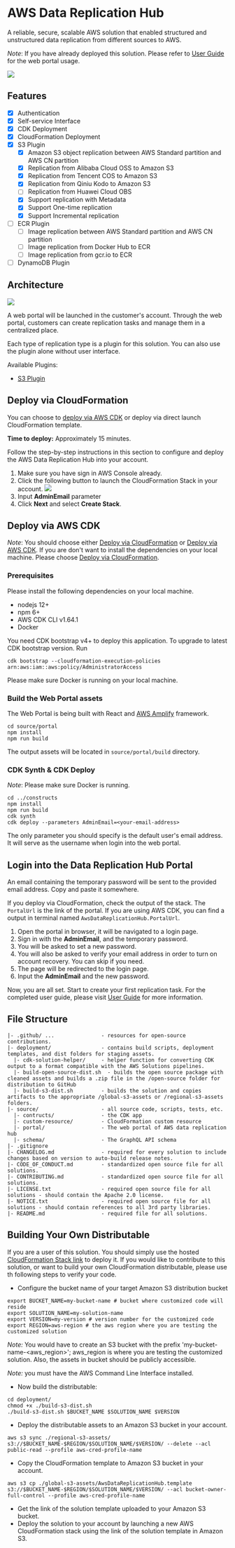 # AWS Data Replication Hub

A reliable, secure, scalable AWS solution that enabled structured and unstructured data replication from different sources to AWS.

_Note_: If you have already deployed this solution. Please refer to [User Guide](docs/UserManual.md) for the web portal usage.

![](docs/images/homepage.png)

## Features

- [x] Authentication
- [x] Self-service Interface
- [x] CDK Deployment
- [x] CloudFormation Deployment
- [x] S3 Plugin
    - [x] Amazon S3 object replication between AWS Standard partition and AWS CN partition
    - [x] Replication from Alibaba Cloud OSS to Amazon S3
    - [x] Replication from Tencent COS to Amazon S3
    - [x] Replication from Qiniu Kodo to Amazon S3
    - [ ] Replication from Huawei Cloud OBS
    - [x] Support replication with Metadata
    - [x] Support One-time replication
    - [x] Support Incremental replication
- [ ] ECR Plugin
    - [ ] Image replication between AWS Standard partition and AWS CN partition
    - [ ] Image replication from Docker Hub to ECR
    - [ ] Image replication from gcr.io to ECR
- [ ] DynamoDB Plugin

## Architecture

![](replication-hub-architect.jpg)

A web portal will be launched in the customer's account. Through the web portal, customers can create replication tasks and manage them in a centralized place. 

Each type of replication type is a plugin for this solution. You can also use the plugin alone without user interface. 

Available Plugins:
* [S3 Plugin](https://github.com/aws-samples/aws-data-replication-hub-s3-plugin)

## Deploy via CloudFormation

You can choose to [deploy via AWS CDK](#deploy-via-aws-cdk) or deploy via direct launch CloudFormation template.

**Time to deploy:** Approximately 15 minutes.

Follow the step-by-step instructions in this section to configure and deploy the AWS Data Replication Hub into your account.

1. Make sure you have sign in AWS Console already.
1. Click the following button to launch the CloudFormation Stack in your account.
    [![](./launch-stack.png)](https://us-west-2.console.aws.amazon.com/cloudformation/home?region=us-west-2#/stacks/create/template?stackName=AwsDataReplicationHub&templateURL=https://joes-solutions-reference.s3-us-west-2.amazonaws.com/aws-data-replication-hub/beta/AwsDataReplicationHub.template)
1. Input **AdminEmail** parameter
1. Click **Next** and select **Create Stack**.

## Deploy via AWS CDK

_Note_: You should choose either [Deploy via CloudFormation](#deploy-via-cloudformation) or [Deploy via AWS CDK](#deploy-via-aws-cdk). If you are don't want to install the dependencies on your local machine. Please choose [Deploy via CloudFormation](#deploy-via-cloudformation).

### Prerequisites

Please install the following dependencies on your local machine.

* nodejs 12+
* npm 6+
* AWS CDK CLI v1.64.1
* Docker

You need CDK bootstrap v4+ to deploy this application. To upgrade to latest CDK bootstrap version. Run 
```
cdk bootstrap --cloudformation-execution-policies arn:aws:iam::aws:policy/AdministratorAccess
```

Please make sure Docker is running on your local machine.

### Build the Web Portal assets

The Web Portal is being built with React and [AWS Amplify](https://docs.amplify.aws/) framework.
```
cd source/portal
npm install
npm run build
```
The output assets will be located in `source/portal/build` directory.

### CDK Synth & CDK Deploy
_Note_: Please make sure Docker is running. 

```
cd ../constructs
npm install 
npm run build
cdk synth
cdk deploy --parameters AdminEmail=<your-email-address>
```

The only parameter you should specify is the default user's email address. It will serve as the username when login into the web portal.

## Login into the Data Replication Hub Portal

An email containing the temporary password will be sent to the provided email address. Copy and paste it somewhere.

If you deploy via CloudFormation, check the output of the stack. The  `PortalUrl` is the link of the portal. If you are using AWS CDK, you can find a output in terminal named `AwsDataReplicationHub.PortalUrl`. 

1. Open the portal in browser, it will be navigated to a login page. 
1. Sign in with the **AdminEmail**, and the temporary password.
1. You will be asked to set a new password.
1. You will also be asked to verify your email address in order to turn on account recovery. You can skip if you need.
1. The page will be redirected to the login page. 
1. Input the **AdminEmail** and the new password.

Now, you are all set. Start to create your first replication task. For the completed user guide, please visit
[User Guide](docs/UserManual.md) for more information.

## File Structure

```
|- .github/ ...               - resources for open-source contributions.
|- deployment/                - contains build scripts, deployment templates, and dist folders for staging assets.
  |- cdk-solution-helper/     - helper function for converting CDK output to a format compatible with the AWS Solutions pipelines.
  |- build-open-source-dist.sh  - builds the open source package with cleaned assets and builds a .zip file in the /open-source folder for distribution to GitHub
  |- build-s3-dist.sh         - builds the solution and copies artifacts to the appropriate /global-s3-assets or /regional-s3-assets folders.
|- source/                    - all source code, scripts, tests, etc.
  |- contructs/               - the CDK app
  |- custom-resource/         - CloudFormation custom resource
  |- portal/                  - The web portal of AWS data replication hub
  |- schema/                  - The GraphQL API schema
|- .gitignore
|- CHANGELOG.md               - required for every solution to include changes based on version to auto-build release notes.
|- CODE_OF_CONDUCT.md         - standardized open source file for all solutions.
|- CONTRIBUTING.md            - standardized open source file for all solutions.
|- LICENSE.txt                - required open source file for all solutions - should contain the Apache 2.0 license.
|- NOTICE.txt                 - required open source file for all solutions - should contain references to all 3rd party libraries.
|- README.md                  - required file for all solutions.
```

## Building Your Own Distributable
If you are a user of this solution. You should simply use the hosted [CloudFormation Stack link](#deploy-via-cloudformation) 
to deploy it. If you would like to contribute to this solution, or want to build your own CloudFormation distributable, please
use th following steps to verify your code. 

* Configure the bucket name of your target Amazon S3 distribution bucket
```
export BUCKET_NAME=my-bucket-name # bucket where customized code will reside
export SOLUTION_NAME=my-solution-name
export VERSION=my-version # version number for the customized code
export REGION=aws-region # the aws region where you are testing the customized solution
```
_Note:_ You would have to create an S3 bucket with the prefix 'my-bucket-name-<aws_region>'; aws_region is where you 
are testing the customized solution. Also, the assets in bucket should be publicly accessible.

_Note:_ you must have the AWS Command Line Interface installed.

* Now build the distributable:
```
cd deployment/
chmod +x ./build-s3-dist.sh
./build-s3-dist.sh $BUCKET_NAME $SOLUTION_NAME $VERSION
```

* Deploy the distributable assets to an Amazon S3 bucket in your account.
```
aws s3 sync ./regional-s3-assets/ s3://$BUCKET_NAME-$REGION/$SOLUTION_NAME/$VERSION/ --delete --acl public-read --profile aws-cred-profile-name
```

* Copy the CloudFormation template to Amazon S3 bucket in your account.
```
aws s3 cp ./global-s3-assets/AwsDataReplicationHub.template s3://$BUCKET_NAME-$REGION/$SOLUTION_NAME/$VERSION/ --acl bucket-owner-full-control --profile aws-cred-profile-name
```

* Get the link of the solution template uploaded to your Amazon S3 bucket.
* Deploy the solution to your account by launching a new AWS CloudFormation stack using the link of the solution template in Amazon S3.

